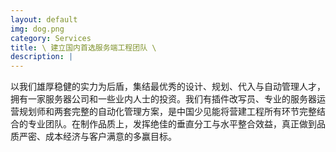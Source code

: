 ```yaml
---
layout: default
img: dog.png
category: Services
title: \ 建立国内首选服务端工程团队 \
description: |
---
```

  以我们雄厚稳健的实力为后盾，集结最优秀的设计、规划、代入与自动管理人才，拥有一家服务器公司和一些业内人士的投资。我们有插件改写员、专业的服务器运营规划师和两套完整的自动化管理方案，是中国少见能将营建工程所有环节完整结合的专业团队。在制作品质上，发挥绝佳的垂直分工与水平整合效益，真正做到品质严密、成本经济与客户满意的多赢目标。 
